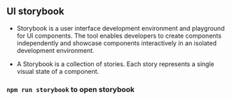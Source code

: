 ## UI storybook

- Storybook is a user interface development environment and playground for UI components. 
The tool enables developers to create components independently and showcase components interactively in an isolated development environment.

- A Storybook is a collection of stories. Each story represents a single visual state of a component.

### `npm run storybook` to open storybook


